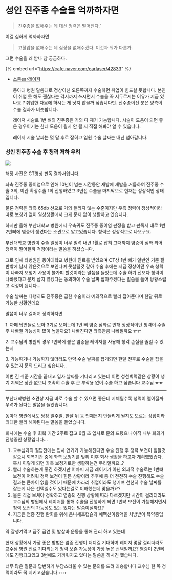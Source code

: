# 성인 진주종 수술을 억까하자면

> 진주종을 없애주는 데 대신 청력은 떨어진다.\`

이걸 심하게 억까하자면

> 고혈압을 없애주는 데 심장을 없애주겠다. 이것과 뭐가 다른가.

그런 수술을 왜 받나 참 궁금하다.



{% embed url="https://cafe.naver.com/earlaser/42833" %}

*   [소중ear레이저](https://cafe.naver.com/ca-fe/cafes/12763967/articles/42833?referrerAllArticles=true\&boardtype=L\&fromNext=true)

    동아대 병원 말씀대로 정상이신 오른쪽까지 수술하면 취업이 힘드실 듯합니다. 본인이 취업 못 해도 괜챦다는 각서까지 쓰시면서 수술을 꼭 서두르시는 이유가 지금 있나요 ? 취업한 다음에 하시는 게 낫지 않을까 싶습니다만. 진주종이신 분은 양측이 수술 결과가 비슷합니다.

    레이저 시술로 1번 뼈의 진주종은 거의 다 제거 가능합니다. 시술이 도움이 되면 좋은 경우이기는 한데 도움이 될지 안 될 지 직접 해봐야 알 수 있습니다.

    레이저 시술 날짜는 몇 달 후로 잡히고 입원 수술 날짜는 내년 넘아갑니다.

### 성인 진주종 수술 후 청력 저하 우려

![](file:///Users/gg/Library/Mobile%20Documents/com~apple~CloudDocs/image/%E1%84%8E%E1%85%A5%E1%86%BC%E1%84%85%E1%85%A7%E1%86%A8%E1%84%8B%E1%85%B5%20%E1%84%8B%E1%85%A1%E1%86%AB%20%E1%84%8C%E1%85%A9%E1%87%82%E1%84%8B%E1%85%A1%E1%84%8C%E1%85%B5%E1%86%AB%E1%84%83%E1%85%A1%E1%84%82%E1%85%B3%E1%86%AB%E1%84%83%E1%85%A6%20-%20%E1%84%8B%E1%85%AB%20%E1%84%89%E1%85%AE%E1%84%89%E1%85%AE%E1%86%AF%E1%84%8B%E1%85%B3%E1%86%AF%20%E1%84%81%E1%85%A9%E1%86%A8%20%E1%84%92%E1%85%A1%E1%86%AF%E1%84%85%E1%85%A7%E1%84%80%E1%85%A9%20%E1%84%92%E1%85%A1%E1%86%AF%E1%84%81%E1%85%A1.%20/IMG_0500.jpeg?lastModify=1744943194)

해당 사진은 CT영상 판독 결과서입니다.

좌측 진주종 중이염으로 인해 10년이 넘는 시간동안 재발에 재발을 거듭하여 진주종 수술 3회, 이관 확장수술 1회 진행하였고 3년전 수술을 마지막으로 현재는 정상적인 상태 입니다.

물론 청력은 좌측 65db 선으로 거의 들리지 않는 수준이지만 우측 청력이 정상적이라 따로 보청기 없이 일상생활에서 크게 문제 없이 생활하고 있습니다.

하지만 올해 부산대학교 병원에서 우측귀도 진주종 중이염 판정을 받고 판독서 대로 1번 2번뼈에 염증이 생겼다는 소견으로 알고있습니다. 청력은 정상적으로 나오구요.

부산대학교 병원이 수술 일정이 너무 밀려 내년 1월로 잡혀 그때까지 염증이 심화 되어 청력이 떨어질까 걱정이라는 말씀을 하셨습니다.

그로 인해 타병원인 동아대학교 병원에 진료를 받았으며 CT상 1번 뼈가 일반인 기준 절반밖에 남지 않은것으로 보인다며 못살릴것 같아 수술 후에는 지금 정상이던 우측 청력이 나빠져 보청기 사용이 불가피 할것이라는 말씀을 들었는데 수술 하기 전보다 청력이 나빠졌다고 문제 삼지 않겠다는 동의하에 수술 날짜 잡아주겠다는 말씀을 들어 당황스럽고 걱정이 됩니다...

수술 날짜는 다행히도 진주종은 급한 수술이라 예외적으로 빨리 잡아준다며 한달 뒤로 가능한 상황인데요

말씀이 너무 길어져 정리하자면

1\. 까페 답변들로 보아 3기로 보이는데 1번 뼈 염증 심화로 인해 정상적이던 청력이 수술 후 나빠질 가능성이 많이 높을까요? 나빠진다면 좌측만큼 나빠질까요 ㅠㅠ

2\. 교수님의 병원의 경우 1번뼈에 붙은 염증을 레이저를 사용해 청각 손실을 줄일 수 있는지

3\. 가능하거나 가능하지 않더라도 만약 수술 날짜를 잡게되면 한달 전후로 수술을 잡을 수 있는지 문의 드리고 싶습니다..

이번 긴 취준 시간을 끝내고 입사 날짜를 기다리고 있는데 이런 청천벽력같은 상황이 생겨 지역은 상관 없으니 조속히 수술 후 큰 부작용 없이 수술 하고 싶습니다 교수님 ㅠㅠ

***

부산대학병원 소견상 지금 바로 수술 할 수 있으면 좋은데 지체될수록 청력이 떨어질까 우려가 된다는 말씀을 들었습니다.

동아대 병원에서도 당장 일주일, 한달 뒤 등 언제든지 안들리게 될지도 모르는 상황이라 최대한 빨리 해야된다는 말씀을 들었습니다.

회사에는 수술 후 회복 기간 2주로 잡고 6월 초 입사로 문의 드렸으나 아직 내부 회의가 진행중인 상황입니다...

1. 교수님과의 질답전에는 입사 연기가 가능해진다면 수술 진행 후 청력 보전이 힘들것 같으니 회복기간 중에 좌측 보청기를 맞춰 이후 회사 생활을 하고자 계획했었습다. 혹시 이렇게 되면 좌측 보청기로만 생활하는건 무리일까요..?
2. 빨리 수술하는게 좋긴 하겠지만 어차피 지금 레이저가 아닌 외과적 수술로는 1번뼈 보전이 어려워 청력 보전이 힘든 상황이라 추후에 좀 더 천천히 수술 진행해도 수술 결과는 큰차이 없을 것이기 때문에 차라리 취업이라도 챙기며 천천히 수술 날짜를 잡는게 나은 선택일수도 있다는걸로 이해했는데 맞을까요?
3. 물론 직접 보셔야 정확하고 염증의 진행 상황에 따라 다르겠지만 시간이 걸리더라도 교수님의 병원에서 레이저를 통해 수술을 진행하게 되면 1번뼈 보전이 가능해지면서 청력 보전의 가능성도 있는 있다는 말씀이실까요?
4. 지금은 염증 진행 완화를 위해 옴니세프캡슐과 에펙신이용액을 처방받아 복약중입니다.

약 잘챙겨먹고 금주 금연 및 발살바 운동을 통해 관리 하고 있는데

현재 상황에서 가장 좋은 방법은 염증 진행이 더디길 기대하며 레이저 몇달 걸리더라도 교수님 병원 진료 기다리는게 청력 보존 가능성이 가장 높은 선택일까요? 염증이 2번뼈에도 진행되고있고 3번에도 가까워지고 있다는 말씀을 하시긴 했습니다.

너무 많은 질문과 답변하기 부담스러울 수 있는 문의를 드려 죄송합니다 교수님 한 쪽 청력이라도 꼭 지키고싶습니다 ㅠㅠ
